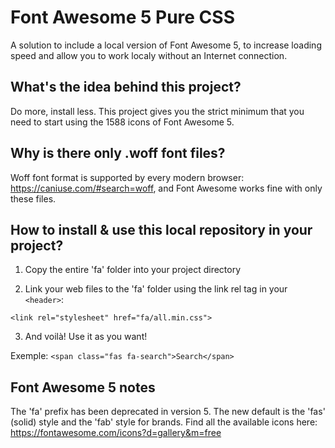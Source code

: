 # Font Awesome 5 Pure CSS
A solution to include a local version of Font Awesome 5, to increase loading speed and allow you to work localy without an Internet connection.



## What's the idea behind this project?
Do more, install less. This project gives you the strict minimum that you need to start using the 1588 icons of Font Awesome 5.



## Why is there only .woff font files?
Woff font format is supported by every modern browser: https://caniuse.com/#search=woff, and Font Awesome works fine with only these files.



## How to install & use this local repository in your project?

1) Copy the entire 'fa' folder into your project directory


2) Link your web files to the 'fa' folder using the link rel tag in your ```<header>```:

  ```<link rel="stylesheet" href="fa/all.min.css">```
  

3) And voilà! Use it as you want!

Exemple: ```<span class="fas fa-search">Search</span>```




## Font Awesome 5 notes
The 'fa' prefix has been deprecated in version 5. The new default is the 'fas' (solid) style and the 'fab' style for brands.
Find all the available icons here: https://fontawesome.com/icons?d=gallery&m=free

